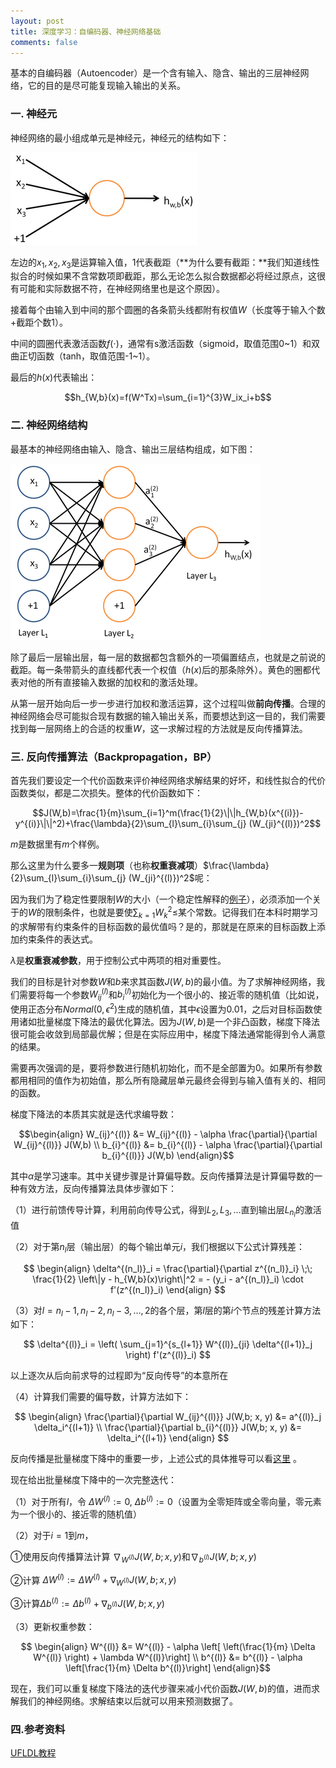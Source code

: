 ```yaml
---
layout: post
title: 深度学习：自编码器、神经网络基础
comments: false
---
```


<!--more-->

基本的自编码器（Autoencoder）是一个含有输入、隐含、输出的三层神经网络，它的目的是尽可能复现输入输出的关系。

### 一. 神经元 ###

神经网络的最小组成单元是神经元，神经元的结构如下：

![nnu](/public/images/2017-2-25-aenn/nnu.png)

左边的$x_1,x_2,x_3$是运算输入值，$1$代表截距（**为什么要有截距：**我们知道线性拟合的时候如果不含常数项即截距，那么无论怎么拟合数据都必将经过原点，这很有可能和实际数据不符，在神经网络里也是这个原因）。

接着每个由输入到中间的那个圆圈的各条箭头线都附有权值$W$（长度等于输入个数+截距个数1）。

中间的圆圈代表激活函数$f(\cdot)$，通常有s激活函数（sigmoid，取值范围0~1）和双曲正切函数（tanh，取值范围-1~1）。

最后的$h(x)$代表输出：

$$h_{W,b}(x)=f(W^Tx)=\sum_{i=1}^{3}W_ix_i+b$$



### 二. 神经网络结构 ###

最基本的神经网络由输入、隐含、输出三层结构组成，如下图：

![nnu](/public/images/2017-2-25-aenn/nn.png)

除了最后一层输出层，每一层的数据都包含额外的一项偏置结点，也就是之前说的截距。每一条带箭头的直线都代表一个权值（$h(x)$后的那条除外）。黄色的圈都代表对他的所有直接输入数据的加权和的激活处理。

从第一层开始向后一步一步进行加权和激活运算，这个过程叫做**前向传播**。合理的神经网络会尽可能拟合现有数据的输入输出关系，而要想达到这一目的，我们需要找到每一层网络上的合适的权重$W$，这一求解过程的方法就是反向传播算法。

### 三. 反向传播算法（Backpropagation，BP） ###

首先我们要设定一个代价函数来评价神经网络求解结果的好坏，和线性拟合的代价函数类似，都是二次损失。整体的代价函数如下：

$$J(W,b)=\frac{1}{m}\sum_{i=1}^m(\frac{1}{2}\|\|h_{W,b}(x^{(i)})-y^{(i)}\|\|^2)+\frac{\lambda}{2}\sum_{l}\sum_{i}\sum_{j} (W_{ji}^{(l)})^2$$

$m$是数据里有$m$个样例。

那么这里为什么要多一**规则项**（也称**权重衰减项**）$\frac{\lambda}{2}\sum_{l}\sum_{i}\sum_{j} (W_{ji}^{(l)})^2$呢：

因为我们为了稳定性要限制$W$的大小（一个稳定性解释的[例子](https://www.zhihu.com/question/28221429/answer/53858036)），必须添加一个关于的$W$的限制条件，也就是要使$\sum_{k=1}W_k^2\leqslant$某个常数。记得我们在本科时期学习的求解带有约束条件的目标函数的最优值吗？是的，那就是在原来的目标函数上添加约束条件的表达式。

$\lambda$是**权重衰减参数**，用于控制公式中两项的相对重要性。

我们的目标是针对参数$W$和$b$来求其函数$J(W,b)$的最小值。为了求解神经网络，我们需要将每一个参数$W^{(l)}_{ij}$和$b^{(l)}_i$初始化为一个很小的、接近零的随机值（比如说，使用正态分布${Normal}(0,\epsilon^2)$生成的随机值，其中$\epsilon$设置为0.01，之后对目标函数使用诸如批量梯度下降法的最优化算法。因为$J(W, b)$是一个非凸函数，梯度下降法很可能会收敛到局部最优解；但是在实际应用中，梯度下降法通常能得到令人满意的结果。

需要再次强调的是，要将参数进行随机初始化，而不是全部置为0。如果所有参数都用相同的值作为初始值，那么所有隐藏层单元最终会得到与输入值有关的、相同的函数。

梯度下降法的本质其实就是迭代求编导数：

$$\begin{align}
W_{ij}^{(l)} &= W_{ij}^{(l)} - \alpha \frac{\partial}{\partial W_{ij}^{(l)}} J(W,b) \\
b_{i}^{(l)} &= b_{i}^{(l)} - \alpha \frac{\partial}{\partial b_{i}^{(l)}} J(W,b)
\end{align}$$

其中$\alpha$是学习速率。其中关键步骤是计算偏导数。反向传播算法是计算偏导数的一种有效方法，反向传播算法具体步骤如下：

（1）进行前馈传导计算，利用前向传导公式，得到$L_2, L_3, \ldots$直到输出层$L_{n_l}$的激活值

（2）对于第$n_l$层（输出层）的每个输出单元$i$，我们根据以下公式计算残差：

$$
\begin{align}
\delta^{(n_l)}_i
= \frac{\partial}{\partial z^{(n_l)}_i} \;\;
        \frac{1}{2} \left\|y - h_{W,b}(x)\right\|^2 = - (y_i - a^{(n_l)}_i) \cdot f'(z^{(n_l)}_i)
\end{align}
$$

（3）对$l = n_l-1, n_l-2, n_l-3, \ldots, 2$的各个层，第$l$层的第$i$个节点的残差计算方法如下：

$$ 
\delta^{(l)}_i = \left( \sum_{j=1}^{s_{l+1}} W^{(l)}_{ji} \delta^{(l+1)}_j \right) f'(z^{(l)}_i)
$$

以上逐次从后向前求导的过程即为“反向传导”的本意所在

（4）计算我们需要的偏导数，计算方法如下：

$$ 
\begin{align}
\frac{\partial}{\partial W_{ij}^{(l)}} J(W,b; x, y) &= a^{(l)}_j \delta_i^{(l+1)} \\
\frac{\partial}{\partial b_{i}^{(l)}} J(W,b; x, y) &= \delta_i^{(l+1)}
\end{align}
$$


反向传播是批量梯度下降中的重要一步，上述公式的具体推导可以看[这里](http://deeplearning.stanford.edu/wiki/index.php/反向传导算法) 。

现在给出批量梯度下降中的一次完整迭代：

（1）对于所有$l$，令 $\Delta W^{(l)} := 0$, $\Delta b^{(l)}:= 0$（设置为全零矩阵或全零向量，零元素为一个很小的、接近零的随机值）

（2）对于$i = 1$到$m$，

①使用反向传播算法计算 $\nabla_{W^{(l)}} J(W,b;x,y)$和$\nabla_{b^{(l)}} J(W,b;x,y)$

②计算 $\Delta W^{(l)} := \Delta W^{(l)} + \nabla_{W^{(l)}} J(W,b;x,y)$

③计算$\Delta b^{(l)} := \Delta b^{(l)} + \nabla_{b^{(l)}} J(W,b;x,y)$

（3）更新权重参数：

$$ \begin{align}
W^{(l)} &= W^{(l)} - \alpha \left[ \left(\frac{1}{m} \Delta W^{(l)} \right) + \lambda W^{(l)}\right] \\
b^{(l)} &= b^{(l)} - \alpha \left[\frac{1}{m} \Delta b^{(l)}\right]
\end{align}$$

现在，我们可以重复梯度下降法的迭代步骤来减小代价函数$J(W,b)$的值，进而求解我们的神经网络。求解结束以后就可以用来预测数据了。


### 四.参考资料 ###

[UFLDL教程](http://deeplearning.stanford.edu/wiki/index.php/UFLDL教程)


